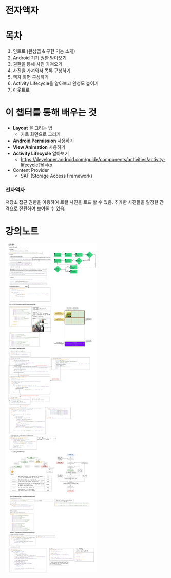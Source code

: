 # 전자액자

# 목차
1. 인트로  (완성앱 & 구현 기능 소개)
2. Android 기기 권한 받아오기
3. 권한을 통해 사진 가져오기
4. 사진을 가져와서 목록 구성하기
5. 액자 화면 구성하기
6. Activity Lifecycle을 알아보고 완성도 높이기
7. 아웃트로

# 이 챕터를 통해 배우는 것
- **Layout** 을 그리는 법
    - 가로 화면으로 그리기
- **Android Permission** 사용하기
- **View Animation** 사용하기
- **Activity Lifecycle** 알아보기
    - https://developer.android.com/guide/components/activities/activity-lifecycle?hl=ko
- Content Provider
    - SAF (Storage Access Framework)

### 전자액자
저장소 접근 권한을 이용하여 로컬 사진을 로드 할 수 있음.
추가한 사진들을 일정한 간격으로 전환하여 보여줄 수 있음.

# 강의노트
![1](./picture.png)
